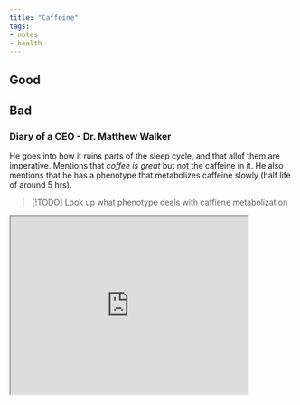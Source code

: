 ```yaml
---
title: "Caffeine"
tags:
- notes
- health
---
```


## Good


## Bad

### Diary of a CEO - Dr. Matthew Walker
He goes into how it ruins parts of the sleep cycle, and that allof them are imperative. Mentions that _coffee is great_ but not the caffeine in it. He also mentions that he has a phenotype that metabolizes caffeine slowly (half life of around 5 hrs). 

> [!TODO] Look up what phenotype deals with caffiene metabolization


<iframe width="420" height="315"
src="https://youtube.com/embed/JmwkIoIA2H6kd8u-">
</iframe>